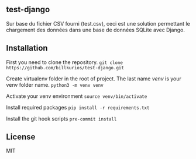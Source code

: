 ## test-django
Sur base du fichier CSV fourni (test.csv), ceci est une solution permettant le chargement des données dans une base de données SQLite avec Django.

## Installation

First you need to clone the repository.
`git clone https://github.com/billkurios/test-django.git`

Create virtualenv folder in the root of project. The last name _venv_ is your venv folder name.
`python3 -m venv venv`

Activate your venv environment
`source venv/bin/activate`

Install required packages
`pip install -r requirements.txt`

Install the git hook scripts
`pre-commit install`


## License

MIT